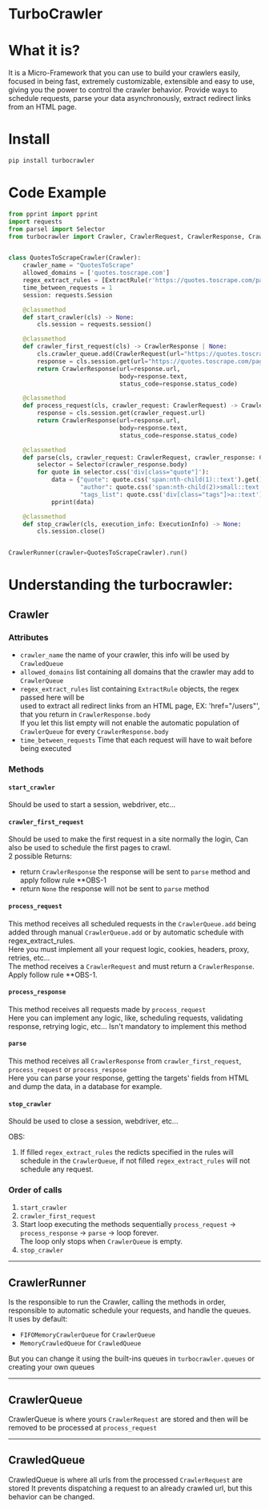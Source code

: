 # TurboCrawler

# What it is?
It is a Micro-Framework that you can use to build your crawlers easily, focused in being fast, extremely
customizable, extensible and easy to use, giving you the power to control the crawler behavior. 
Provide ways to schedule requests, parse your data asynchronously, extract redirect links from an HTML page.

# Install

```sh
pip install turbocrawler
```

# Code Example

```python
from pprint import pprint
import requests
from parsel import Selector
from turbocrawler import Crawler, CrawlerRequest, CrawlerResponse, CrawlerRunner, ExecutionInfo, ExtractRule


class QuotesToScrapeCrawler(Crawler):
    crawler_name = "QuotesToScrape"
    allowed_domains = ['quotes.toscrape.com']
    regex_extract_rules = [ExtractRule(r'https://quotes.toscrape.com/page/[0-9]')]
    time_between_requests = 1
    session: requests.Session

    @classmethod
    def start_crawler(cls) -> None:
        cls.session = requests.session()

    @classmethod
    def crawler_first_request(cls) -> CrawlerResponse | None:
        cls.crawler_queue.add(CrawlerRequest(url="https://quotes.toscrape.com/page/9/"))
        response = cls.session.get(url="https://quotes.toscrape.com/page/1/")
        return CrawlerResponse(url=response.url,
                               body=response.text,
                               status_code=response.status_code)

    @classmethod
    def process_request(cls, crawler_request: CrawlerRequest) -> CrawlerResponse:
        response = cls.session.get(crawler_request.url)
        return CrawlerResponse(url=response.url,
                               body=response.text,
                               status_code=response.status_code)

    @classmethod
    def parse(cls, crawler_request: CrawlerRequest, crawler_response: CrawlerResponse) -> None:
        selector = Selector(crawler_response.body)
        for quote in selector.css('div[class="quote"]'):
            data = {"quote": quote.css('span:nth-child(1)::text').get()[1:-1],
                    "author": quote.css('span:nth-child(2)>small::text').get(),
                    "tags_list": quote.css('div[class="tags"]>a::text').getall()}
            pprint(data)

    @classmethod
    def stop_crawler(cls, execution_info: ExecutionInfo) -> None:
        cls.session.close()


CrawlerRunner(crawler=QuotesToScrapeCrawler).run()
```
# Understanding the turbocrawler:

## Crawler
### Attributes
- `crawler_name` the name of your crawler, this info will be used by `CrawledQueue`
- `allowed_domains` list containing all domains that the crawler may add to `CrawlerQueue`
- `regex_extract_rules` list containing `ExtractRule` objects, the regex passed here will be  
  used to extract all redirect links from an HTML page, EX: 'href="/users"', that you return in `CrawlerResponse.body`  
  If you let this list empty will not enable the automatic population of `CrawlerQueue` for every `CrawlerResponse.body`
- `time_between_requests` Time that each request will have to wait before being executed

### Methods
#### `start_crawler`
Should be used to start a session, webdriver, etc...

#### `crawler_first_request`
Should be used to make the first request in a site normally the login,
Can also be used to schedule the first pages to crawl.  
2 possible Returns:
- return `CrawlerResponse` the response will be sent to `parse` method and apply follow rule **OBS-1  
- return `None` the response will not be sent to `parse` method

#### `process_request`
This method receives all scheduled requests in the `CrawlerQueue.add`
being added through manual `CrawlerQueue.add` or by automatic schedule with regex_extract_rules.  
Here you must implement all your request logic, cookies, headers, proxy, retries, etc...  
The method receives a `CrawlerRequest` and must return a `CrawlerResponse`.  
Apply follow rule **OBS-1.

#### `process_response`
This method receives all requests made by `process_request`  
Here you can implement any logic, like, scheduling requests,
validating response, retrying logic, etc...
Isn't mandatory to implement this method

#### `parse`
This method receives all `CrawlerResponse` from
`crawler_first_request`, `process_request` or `process_respose`  
Here you can parse your response,
getting the targets' fields from HTML and dump the data, in a database for example.

#### `stop_crawler`
Should be used to close a session, webdriver, etc...

OBS:
1. If filled `regex_extract_rules` the redicts specified in the rules will schedule
   in the `CrawlerQueue`, if not filled `regex_extract_rules` will not schedule any request.

### Order of calls
1. `start_crawler`
2. `crawler_first_request`
3. Start loop executing the methods sequentially `process_request` -> `process_response` -> `parse` -> loop forever.  
   The loop only stops when `CrawlerQueue` is empty.
4. `stop_crawler`

---

## CrawlerRunner
Is the responsible to run the Crawler, calling the methods in order,
responsible to automatic schedule your requests, and handle the queues.  
It uses by default:
- `FIFOMemoryCrawlerQueue` for `CrawlerQueue`  
- `MemoryCrawledQueue` for `CrawledQueue`

But you can change it using the built-ins queues
in `turbocrawler.queues` or creating your own queues

---

## CrawlerQueue
CrawlerQueue is where yours `CrawlerRequest` are stored
and then will be removed to be processed at `process_request`

---

## CrawledQueue
CrawledQueue is where all urls from the processed `CrawlerRequest` are stored
It prevents dispatching a request to an already crawled url, but this behavior can be changed.
